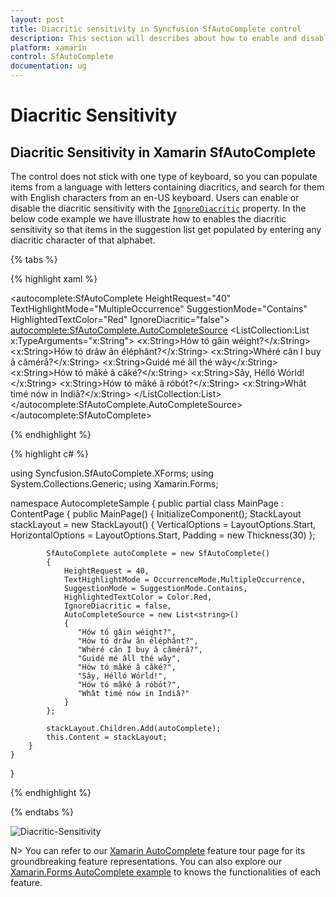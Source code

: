 ```yaml
---
layout: post
title: Diacritic sensitivity in Syncfusion SfAutoComplete control 
description: This section will describes about how to enable and disable Diacritic sensitivity in Xamarin.Forms SfAutoComplete
platform: xamarin
control: SfAutoComplete
documentation: ug
---
```

# Diacritic Sensitivity

## Diacritic Sensitivity  in Xamarin SfAutoComplete

The control does not stick with one type of keyboard, so you can populate items from a language with letters containing diacritics, and search for them with English characters from an en-US keyboard. Users can enable or disable the diacritic sensitivity with the [`IgnoreDiacritic`](https://help.syncfusion.com/cr/xamarin/Syncfusion.SfAutoComplete.XForms.SfAutoComplete.html#Syncfusion_SfAutoComplete_XForms_SfAutoComplete_IgnoreDiacritic) property. In the below code example we have illustrate how to enables the diacritic sensitivity so that items in the suggestion list get populated by entering any diacritic character of that alphabet.

{% tabs %}

{% highlight xaml %}

<?xml version="1.0" encoding="utf-8" ?>
<ContentPage xmlns="http://xamarin.com/schemas/2014/forms"
             xmlns:x="http://schemas.microsoft.com/winfx/2009/xaml"
             xmlns:autocomplete="clr-namespace:Syncfusion.SfAutoComplete.XForms;assembly=Syncfusion.SfAutoComplete.XForms"
             xmlns:ListCollection="clr-namespace:System.Collections.Generic;assembly=netstandard"
             xmlns:local="clr-namespace:AutocompleteSample"
             x:Class="AutocompleteSample.MainPage">
    <StackLayout VerticalOptions="Start" 
                 HorizontalOptions="Start" 
                 Padding="30">
        <autocomplete:SfAutoComplete HeightRequest="40" 
                                     TextHighlightMode="MultipleOccurrence" 
                                     SuggestionMode="Contains"
                                     HighlightedTextColor="Red" 
                                     IgnoreDiacritic="false">
            <autocomplete:SfAutoComplete.AutoCompleteSource>
                <ListCollection:List x:TypeArguments="x:String">
                    <x:String>Hów tó gâin wéight?</x:String>
                    <x:String>Hów tó drâw ân éléphânt?</x:String>
                    <x:String>Whéré cân I buy â câmérâ?</x:String>
                    <x:String>Guidé mé âll thé wây</x:String>
                    <x:String>Hów tó mâké â câké?</x:String>
                    <x:String>Sây, Hélló Wórld!</x:String>
                    <x:String>Hów tó mâké â róbót?</x:String>
                    <x:String>Whât timé nów in Indiâ?</x:String>
                </ListCollection:List>
            </autocomplete:SfAutoComplete.AutoCompleteSource>
        </autocomplete:SfAutoComplete>
    </StackLayout>
</ContentPage>    

{% endhighlight %}

{% highlight c# %}

using Syncfusion.SfAutoComplete.XForms;
using System.Collections.Generic;
using Xamarin.Forms;

namespace AutocompleteSample
{
    public partial class MainPage : ContentPage
    {
        public MainPage()
        {
            InitializeComponent();
            StackLayout stackLayout = new StackLayout()
            {
                VerticalOptions = LayoutOptions.Start,
                HorizontalOptions = LayoutOptions.Start,
                Padding = new Thickness(30)
            };

            SfAutoComplete autoComplete = new SfAutoComplete()
            {
                HeightRequest = 40,
                TextHighlightMode = OccurrenceMode.MultipleOccurrence,
                SuggestionMode = SuggestionMode.Contains,
                HighlightedTextColor = Color.Red,
                IgnoreDiacritic = false,
                AutoCompleteSource = new List<string>()
                {
                   "Hów tó gâin wéight?",
                   "Hów tó drâw ân éléphânt?",
                   "Whéré cân I buy â câmérâ?",
                   "Guidé mé âll thé wây",
                   "Hów tó mâké â câké?",
                   "Sây, Hélló Wórld!",
                   "Hów tó mâké â róbót?",
                   "Whât timé nów in Indiâ?"
                }
            };

            stackLayout.Children.Add(autoComplete);
            this.Content = stackLayout;
        }
    }
}

{% endhighlight %}

{% endtabs %}

![Diacritic-Sensitivity](images/Diacritic-Sensitivity/Diacritic.png)

N> You can refer to our [Xamarin AutoComplete](https://www.syncfusion.com/xamarin-ui-controls/xamarin-autocomplete) feature tour page for its groundbreaking feature representations. You can also explore our [Xamarin.Forms AutoComplete example](https://github.com/syncfusion/xamarin-demos/tree/master/Forms/AutoComplete) to knows the functionalities of each feature.